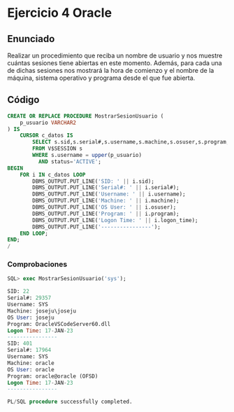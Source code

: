 # Ejercicio 4 Oracle

## Enunciado

Realizar un procedimiento que reciba un nombre de usuario y nos muestre cuántas sesiones tiene abiertas en este momento. Además, para cada una de dichas sesiones nos mostrará la hora de comienzo y el nombre de la máquina, sistema operativo y programa desde el que fue abierta.

## Código

```sql
CREATE OR REPLACE PROCEDURE MostrarSesionUsuario (
    p_usuario VARCHAR2
) IS
    CURSOR c_datos IS
        SELECT s.sid,s.serial#,s.username,s.machine,s.osuser,s.program,s.logon_time
        FROM V$SESSION s
        WHERE s.username = upper(p_usuario)
          AND status='ACTIVE';
BEGIN
    FOR i IN c_datos LOOP
        DBMS_OUTPUT.PUT_LINE('SID: ' || i.sid);
        DBMS_OUTPUT.PUT_LINE('Serial#: ' || i.serial#);
        DBMS_OUTPUT.PUT_LINE('Username: ' || i.username);
        DBMS_OUTPUT.PUT_LINE('Machine: ' || i.machine);
        DBMS_OUTPUT.PUT_LINE('OS User: ' || i.osuser);
        DBMS_OUTPUT.PUT_LINE('Program: ' || i.program);
        DBMS_OUTPUT.PUT_LINE('Logon Time: ' || i.logon_time);
        DBMS_OUTPUT.PUT_LINE('----------------');
    END LOOP;
END;
/
```

### Comprobaciones

```sql
SQL> exec MostrarSesionUsuario('sys');

SID: 22
Serial#: 29357
Username: SYS
Machine: joseju\joseju
OS User: joseju
Program: OracleVSCodeServer60.dll
Logon Time: 17-JAN-23
----------------
SID: 401
Serial#: 17964
Username: SYS
Machine: oracle
OS User: oracle
Program: oracle@oracle (OFSD)
Logon Time: 17-JAN-23
----------------

PL/SQL procedure successfully completed.
```
